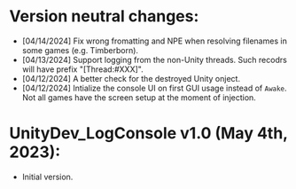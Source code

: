 # Version neutral changes:
* [04/14/2024] Fix wrong fromatting and NPE when resolving filenames in some games (e.g. Timberborn).
* [04/13/2024] Support logging from the non-Unity threads. Such recodrs will have prefix "[Thread:#XXX]".
* [04/12/2024] A better check for the destroyed Unity onject.
* [04/12/2024] Intialize the console UI on first GUI usage instead of `Awake`. Not all games have
  the screen setup at the moment of injection.

# UnityDev_LogConsole v1.0 (May 4th, 2023):
* Initial version.
